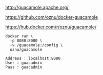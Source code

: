 http://guacamole.apache.org/

https://github.com/oznu/docker-guacamole

https://hub.docker.com/r/oznu/guacamole/


```
docker run \
  -p 8080:8080 \
  -v /guacamole:/config \
  oznu/guacamole
```
```
Address : localhost:8080
User : guacadmin
Pass : guacadmin
```

